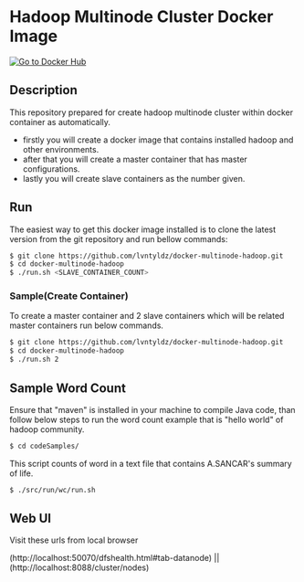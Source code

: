 # Hadoop Multinode Cluster Docker Image
[![Go to Docker Hub](https://img.shields.io/badge/Docker%20Hub-%E2%86%92-blue.svg)](https://registry.hub.docker.com/u/leventyildiz/docker-multinode-hadoop/)

## Description
This repository prepared for create hadoop multinode cluster within docker container as automatically.
- firstly you will create a docker image that contains installed hadoop and other environments.
- after that you will create a master container that has master configurations.
- lastly you will create slave containers as the number given.


## Run

The easiest way to get this docker image installed is to clone  the latest version from the git repository and run bellow commands:

```sh
$ git clone https://github.com/lvntyldz/docker-multinode-hadoop.git
$ cd docker-multinode-hadoop
$ ./run.sh <SLAVE_CONTAINER_COUNT>
```


### Sample(Create Container)
To create a master container and 2 slave containers which will be related master containers run below commands.

```sh
$ git clone https://github.com/lvntyldz/docker-multinode-hadoop.git
$ cd docker-multinode-hadoop
$ ./run.sh 2
```

## Sample Word Count
Ensure that "maven" is installed in your machine to compile Java code, than follow below steps to run the word count example that is "hello world" of  hadoop community.
```sh
$ cd codeSamples/
```
This script counts of word in a text file that contains A.SANCAR's summary of life.
```sh
$ ./src/run/wc/run.sh
```


## Web UI
Visit these urls from local browser

(http://localhost:50070/dfshealth.html#tab-datanode)
||
(http://localhost:8088/cluster/nodes)
